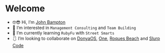 # Welcome

- 🤓😎 Hi, I’m [John Bampton](https://github.com/jbampton)
- 💼 I’m interested in `Management Consulting` and `Team Building`
- 💎 I’m currently learning `RubyFu` with `Street Smarts`
- 🩱 I’m looking to collaborate on [DonyaOS](https://github.com/DonyaOS),
  [One](https://github.com/One-Language), [Roques Beach](https://github.com/RoquesBeach) and [Slurp Code](https://github.com/slurpcode)
